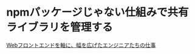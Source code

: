 # npmパッケージじゃない仕組みで共有ライブラリを管理する

[Webフロントエンドを軸に、幅を広げたエンジニアたちの仕事](https://plaidtech.connpass.com/event/328629/)
